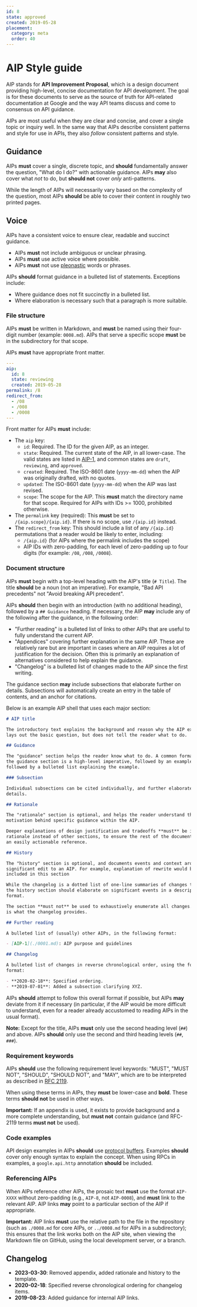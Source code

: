 ```yaml
---
id: 8
state: approved
created: 2019-05-28
placement:
  category: meta
  order: 40
---
```


# AIP Style guide

AIP stands for **API Improvement Proposal**, which is a design document
providing high-level, concise documentation for API development. The goal is for
these documents to serve as the source of truth for API-related documentation at
Google and the way API teams discuss and come to consensus on API guidance.

AIPs are most useful when they are clear and concise, and cover a single topic
or inquiry well. In the same way that AIPs describe consistent patterns and
style for use in APIs, they also _follow_ consistent patterns and style.

## Guidance

AIPs **must** cover a single, discrete topic, and **should** fundamentally
answer the question, "What do I do?" with actionable guidance. AIPs **may** also
cover what _not_ to do, but **should not** cover _only_ anti-patterns.

While the length of AIPs will necessarily vary based on the complexity of the
question, most AIPs **should** be able to cover their content in roughly two
printed pages.

## Voice

AIPs have a consistent voice to ensure clear, readable and succinct guidance.

- AIPs **must** not include ambiguous or unclear phrasing.
- AIPs **must** use active voice where possible.
- AIPs **must** not use [pleonastic][] words or phrases.

AIPs **should** format guidance in a bulleted list of statements. Exceptions
include:

- Where guidance does not fit succinctly in a bulleted list.
- Where elaboration is necessary such that a paragraph is more suitable.

### File structure

AIPs **must** be written in Markdown, and **must** be named using their
four-digit number (example: `0008.md`). AIPs that serve a specific scope
**must** be in the subdirectory for that scope.

AIPs **must** have appropriate front matter.

```yaml
---
aip:
  id: 8
  state: reviewing
  created: 2019-05-28
permalink: /8
redirect_from:
  - /08
  - /008
  - /0008
---

```

Front matter for AIPs **must** include:

- The `aip` key:
  - `id`: Required. The ID for the given AIP, as an integer.
  - `state`: Required. The current state of the AIP, in all lower-case. The
    valid states are listed in [AIP-1][], and common states are `draft`,
    `reviewing`, and `approved`.
  - `created`: Required. The ISO-8601 date (`yyyy-mm-dd`) when the AIP was
    originally drafted, with no quotes.
  - `updated`: The ISO-8601 date (`yyyy-mm-dd`) when the AIP was last revised.
  - `scope`: The scope for the AIP. This **must** match the directory name for
    that scope. Required for AIPs with IDs >= 1000, prohibited otherwise.
- The `permalink` key (required): This **must** be set to
  `/{aip.scope}/{aip.id}`. If there is no scope, use `/{aip.id}` instead.
- The `redirect_from` key: This should include a list of any `/{aip.id}`
  permutations that a reader would be likely to enter, including:
  - `/{aip.id}` (for AIPs where the permalink includes the scope)
  - AIP IDs with zero-padding, for each level of zero-padding up to four digits
    (for example: `/08`, `/008`, `/0008`).

### Document structure

AIPs **must** begin with a top-level heading with the AIP's title (`# Title`).
The title **should** be a noun (not an imperative). For example, "Bad API
precedents" not "Avoid breaking API precedent".

AIPs **should** then begin with an introduction (with no additional heading),
followed by a `## Guidance` heading. If necessary, the AIP **may** include any
of the following after the guidance, in the following order:

- "Further reading" is a bulleted list of links to other AIPs that are useful to
  fully understand the current AIP.
- "Appendices" covering further explanation in the same AIP. These are
  relatively rare but are important in cases where an AIP requires a lot of
  justification for the decision. Often this is primarily an explanation of
  alternatives considered to help explain the guidance.
- "Changelog" is a bulleted list of changes made to the AIP since the first
  writing.

The guidance section **may** include subsections that elaborate further on
details. Subsections will automatically create an entry in the table of
contents, and an anchor for citations.

Below is an example AIP shell that uses each major section:

```md
# AIP title

The introductory text explains the background and reason why the AIP exists. It
lays out the basic question, but does not tell the reader what to do.

## Guidance

The "guidance" section helps the reader know what to do. A common format for
the guidance section is a high-level imperative, followed by an example,
followed by a bulleted list explaining the example.

### Subsection

Individual subsections can be cited individually, and further elaborate
details.

## Rationale

The "rationale" section is optional, and helps the reader understand the
motivation behind specific guidance within the AIP.

Deeper explanations of design justification and tradeoffs **must** be in the
rationale instead of other sections, to ensure the rest of the document acts as
an easily actionable reference.

## History

The "history" section is optional, and documents events and context around a
significant edit to an AIP. For example, explanation of rewrite would be
included in this section

While the changelog is a dotted list of one-line summaries of changes to an AIP,
the history section should elaborate on significant events in a descriptive
format.

The section **must not** be used to exhaustively enumerate all changes. This
is what the changelog provides.

## Further reading

A bulleted list of (usually) other AIPs, in the following format:

- [AIP-1](./0001.md): AIP purpose and guidelines

## Changelog

A bulleted list of changes in reverse chronological order, using the following
format:

- **2020-02-18**: Specified ordering.
- **2019-07-01**: Added a subsection clarifying XYZ.
```

AIPs **should** attempt to follow this overall format if possible, but AIPs
**may** deviate from it if necessary (in particular, if the AIP would be more
difficult to understand, even for a reader already accustomed to reading AIPs in
the usual format).

**Note:** Except for the title, AIPs **must** only use the second heading level
(`##`) and above. AIPs **should** only use the second and third heading levels
(`##`, `###`).

### Requirement keywords

AIPs **should** use the following requirement level keywords: "MUST", "MUST
NOT", "SHOULD", "SHOULD NOT", and "MAY", which are to be interpreted as
described in [RFC 2119][].

When using these terms in AIPs, they **must** be lower-case and **bold**. These
terms **should not** be used in other ways.

**Important:** If an appendix is used, it exists to provide background and a
more complete understanding, but **must not** contain guidance (and RFC-2119
terms **must not** be used).

### Code examples

API design examples in AIPs **should** use [protocol buffers][]. Examples
**should** cover only enough syntax to explain the concept. When using RPCs in
examples, a `google.api.http` annotation **should** be included.

### Referencing AIPs

When AIPs reference other AIPs, the prosaic text **must** use the format
`AIP-XXXX` without zero-padding (e.g., `AIP-8`, not `AIP-0008`), and **must**
link to the relevant AIP. AIP links **may** point to a particular section of the
AIP if appropriate.

**Important:** AIP links **must** use the relative path to the file in the
repository (such as `./0008.md` for core AIPs, or `../0008.md` for AIPs in a
subdirectory); this ensures that the link works both on the AIP site, when
viewing the Markdown file on GitHub, using the local development server, or a
branch.

[aip-1]: ./0001.md
[protocol buffers]: https://developers.google.com/protocol-buffers/
[rfc 2119]: https://www.ietf.org/rfc/rfc2119.txt
[pleonastic]: https://en.wikipedia.org/wiki/Pleonasm

## Changelog

- **2023-03-30**: Removed appendix, added rationale and history to the template.
- **2020-02-18**: Specified reverse chronological ordering for changelog items.
- **2019-08-23**: Added guidance for internal AIP links.